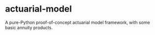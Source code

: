 # actuarial-model
A pure-Python proof-of-concept actuarial model framework, with some basic annuity products.
